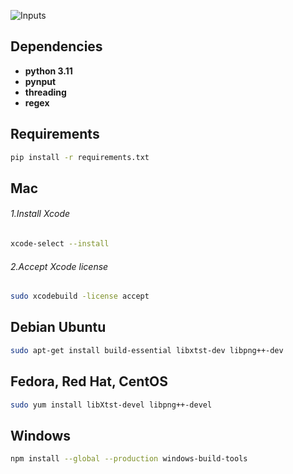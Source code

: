 ![Inputs](https://github.com/kockono/Manipulate-Keyboard-Inputs-Ahk/assets/55373948/c7fe6d6d-81a2-4599-8102-00a0d9260c9d)

## Dependencies
- **python 3.11**
- **pynput**
- **threading**
- **regex**

## Requirements
```bash
pip install -r requirements.txt
```

## Mac
###### 1.Install Xcode
```bash
xcode-select --install
```
###### 2.Accept Xcode license
```bash
sudo xcodebuild -license accept
```

## Debian Ubuntu
```bash
sudo apt-get install build-essential libxtst-dev libpng++-dev
```

## Fedora, Red Hat, CentOS
```bash
sudo yum install libXtst-devel libpng++-devel
```

## Windows
```bash
npm install --global --production windows-build-tools
```
